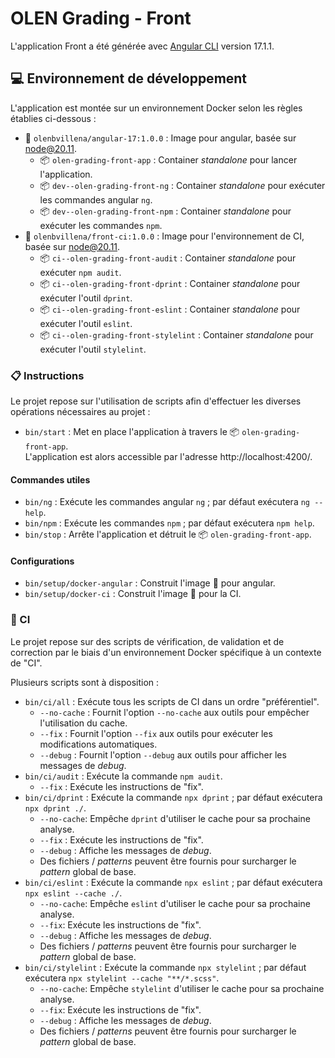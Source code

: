 # OLEN Grading - Front

L'application Front a été générée avec [Angular CLI](https://github.com/angular/angular-cli) version 17.1.1.

## 💻️ Environnement de développement

L'application est montée sur un environnement Docker selon les règles établies ci-dessous :

* 🐋 `olenbvillena/angular-17:1.0.0` : Image pour angular, basée sur node@20.11.
  - 📦️ `olen-grading-front-app` : Container *standalone* pour lancer l'application.
  - 📦️ `dev--olen-grading-front-ng` : Container *standalone* pour exécuter les commandes angular `ng`.
  - 📦️ `dev--olen-grading-front-npm` : Container *standalone* pour exécuter les commandes `npm`.
* 🐋 `olenbvillena/front-ci:1.0.0` : Image pour l'environnement de CI, basée sur node@20.11.
  - 📦️ `ci--olen-grading-front-audit` : Container *standalone* pour exécuter `npm audit`.
  - 📦️ `ci--olen-grading-front-dprint` : Container *standalone* pour exécuter l'outil `dprint`.
  - 📦️ `ci--olen-grading-front-eslint` : Container *standalone* pour exécuter l'outil `eslint`.
  - 📦️ `ci--olen-grading-front-stylelint` : Container *standalone* pour exécuter l'outil `stylelint`.

### 📋️ Instructions

Le projet repose sur l'utilisation de scripts afin d'effectuer les diverses opérations nécessaires au projet :

* `bin/start` : Met en place l'application à travers le 📦️ `olen-grading-front-app`.
  <br>L'application est alors accessible par l'adresse http://localhost:4200/.

#### Commandes utiles

* `bin/ng` : Exécute les commandes angular `ng` ; par défaut exécutera `ng --help`.
* `bin/npm` : Exécute les commandes `npm` ; par défaut exécutera `npm help`.
* `bin/stop` : Arrête l'application et détruit le 📦️ `olen-grading-front-app`.

#### Configurations

* `bin/setup/docker-angular` : Construit l'image 🐋 pour angular.
* `bin/setup/docker-ci` : Construit l'image 🐋 pour la CI.

### 👷 CI

Le projet repose sur des scripts de vérification, de validation et de correction par le biais d'un environnement Docker
spécifique à un contexte de "CI".

Plusieurs scripts sont à disposition :

* `bin/ci/all` : Exécute tous les scripts de CI dans un ordre "préférentiel".
  - `--no-cache` : Fournit l'option `--no-cache` aux outils pour empêcher l'utilisation du cache.
  - `--fix` : Fournit l'option `--fix` aux outils pour exécuter les modifications automatiques.
  - `--debug` : Fournit l'option `--debug` aux outils pour afficher les messages de *debug*.
* `bin/ci/audit` : Exécute la commande `npm audit`.
  - `--fix` : Exécute les instructions de "fix".
* `bin/ci/dprint` : Exécute la commande `npx dprint` ; par défaut exécutera `npx dprint ./`.
  - `--no-cache`: Empêche `dprint` d'utiliser le cache pour sa prochaine analyse.
  - `--fix` : Exécute les instructions de "fix".
  - `--debug` : Affiche les messages de *debug*.
  - Des fichiers / *patterns* peuvent être fournis pour surcharger le *pattern* global de base.
* `bin/ci/eslint` : Exécute la commande `npx eslint` ; par défaut exécutera `npx eslint --cache ./`.
  - `--no-cache`: Empêche `eslint` d'utiliser le cache pour sa prochaine analyse.
  - `--fix`: Exécute les instructions de "fix".
  - `--debug` : Affiche les messages de *debug*.
  - Des fichiers / *patterns* peuvent être fournis pour surcharger le *pattern* global de base.
* `bin/ci/stylelint` : Exécute la commande `npx stylelint` ; par défaut exécutera `npx stylelint --cache "**/*.scss"`.
  - `--no-cache`: Empêche `stylelint` d'utiliser le cache pour sa prochaine analyse.
  - `--fix`: Exécute les instructions de "fix".
  - `--debug` : Affiche les messages de *debug*.
  - Des fichiers / *patterns* peuvent être fournis pour surcharger le *pattern* global de base.
